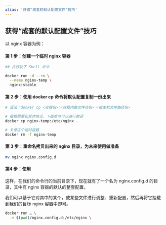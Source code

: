 ```yaml
---
alias: '获得“成套的默认配置文件”技巧'
---
```


## 获得“成套的默认配置文件”技巧

以 nginx 容器为例：

#### 第 1 步：创建一个临时 nginx 容器

```bash
## 执行以下 Shell 命令

docker run -d --rm \
  --name nginx-temp \
  nginx:stable
```

#### 第 2 步：使用 docker cp 命令将默认配置复制一份出来

```sh
# 语法：docker cp <容器名>:<容器内路文件径名> <宿主机文件路径名>

# 根据需要和具体情况，下面命令可以进行微调
docker cp nginx-temp:/etc/nginx .

# 关停这个临时容器
docker rm -f nginx-temp
```


#### 第 3 步：重命名拷贝出来的 nginx 目录，为未来使用做准备

```sh
mv nginx nginx.config.d
```

#### 第4 步：使用

这样，在我们的命令行的当前目录下，现在就有了一个名为 nginx.config.d 的目录，其中有 nginx 容器的默认的整套配置。

我们可以基于它对其中的某个，或某些文件进行调整、重新配置，然后再将它挂载到我们的目标 nginx 容器中即可。

```sh
docker run … \
  -v $(pwd)/nginx.config.d:/etc/nginx \
```



